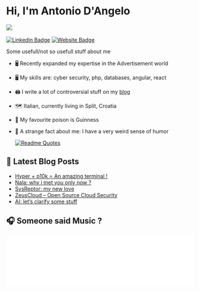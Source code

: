 # Hi, I'm Antonio D'Angelo
![](https://komarev.com/ghpvc/?username=well-it-wasnt-me)

[![Linkedin Badge](https://img.shields.io/badge/-LinkedIn-0e76a8?style=flat-square&logo=Linkedin&logoColor=white)](https://linkedin.com/in/antoniodangelo89)
[![Website Badge](https://img.shields.io/badge/Website-3b5998?style=flat-square&logo=google-chrome&logoColor=white)](https://blindlystupid.com/)

Some usefull/not so usefull stuff about me

* 🖥️ Recently expanded my expertise in the Advertisement world
* 🖥️ My skills are: cyber security, php, databases, angular, react
* 🖨️ I write a lot of controversial stuff on my [blog](https://blindlystupid.com)
* 🗺️ Italian, currently living in Split, Croatia
* 🍺 ️My favourite poison is Guinness
* 🤯 A strange fact about me: I have a very weird sense of humor


  [![Readme Quotes](https://quotes-github-readme.vercel.app/api?type=horizontal&theme=dark&quote=The+trouble+with+programmers+is+that;you+never+know+what+they+are+doing;until+it's+to+late&author=Seymour+Cray)](https://github.com/piyushsuthar/github-readme-quotes)
  
## 🚀 Latest Blog Posts

<!-- BLOG-POST-LIST:START -->
- [Hyper + p10k = An amazing terminal !](https://blindlystupid.com/2023/12/06/hyper-p10k-an-amazing-terminal/)
- [Nala: why i met you only now ?](https://blindlystupid.com/2023/12/05/nala-why-i-met-you-only-now/)
- [SysReptor: my new love](https://blindlystupid.com/2023/12/03/sysreptor-my-new-love/)
- [ZeusCloud – Open Source Cloud Security](https://blindlystupid.com/2023/12/02/zeuscloud-open-source-cloud-security/)
- [AI: let’s clarify some stuff](https://blindlystupid.com/2023/12/02/ai-lets-clarify-some-stuff/)
<!-- BLOG-POST-LIST:END -->

## 🎧 Someone said Music ?

[![Spotify](spotify.svg)](https://open.spotify.com/intl-it/album/1pMUWPUZbXp98G101bvEYb)


